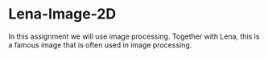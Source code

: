 # Lena-Image-2D
In this assignment we will use image processing. Together with Lena, this is a famous image that is often used in image processing.
